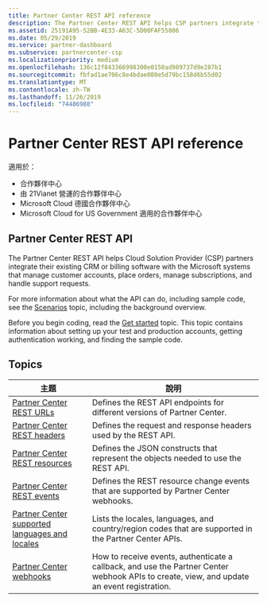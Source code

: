 ```yaml
---
title: Partner Center REST API reference
description: The Partner Center REST API helps CSP partners integrate their existing CRM or billing software with the Microsoft systems that manage customer accounts, place orders, manage subscriptions, and handle support requests.
ms.assetid: 25191A95-52BB-4E33-A63C-5D00FAF55806
ms.date: 05/29/2019
ms.service: partner-dashboard
ms.subservice: partnercenter-csp
ms.localizationpriority: medium
ms.openlocfilehash: 136c12f843366998300e0150ad989737d9e287b1
ms.sourcegitcommit: fbfad1ae706c8e4bdae080e5d79bc158d6b55d02
ms.translationtype: MT
ms.contentlocale: zh-TW
ms.lasthandoff: 11/26/2019
ms.locfileid: "74486988"
---
```

# <a name="partner-center-rest-api-reference"></a>Partner Center REST API reference

適用於：

- 合作夥伴中心
- 由 21Vianet 營運的合作夥伴中心
- Microsoft Cloud 德國合作夥伴中心
- Microsoft Cloud for US Government 適用的合作夥伴中心

## <a name="partner-center-rest-api"></a>Partner Center REST API

The Partner Center REST API helps Cloud Solution Provider (CSP) partners integrate their existing CRM or billing software with the Microsoft systems that manage customer accounts, place orders, manage subscriptions, and handle support requests.

For more information about what the API can do, including sample code, see the [Scenarios](scenarios.md) topic, including the background overview.

Before you begin coding, read the [Get started](get-started.md) topic. This topic contains information about setting up your test and production accounts, getting authentication working, and finding the sample code.

## <a name="topics"></a>Topics

| 主題 | 說明 |
| ----- | ----------- |
| [Partner Center REST URLs](partner-center-rest-urls.md) | Defines the REST API endpoints for different versions of Partner Center. |
| [Partner Center REST headers](headers.md) | Defines the request and response headers used by the REST API. |
| [Partner Center REST resources](partner-center-rest-resources.md) | Defines the JSON constructs that represent the objects needed to use the REST API. |
| [Partner Center REST events](partner-center-webhook-events.md) | Defines the REST resource change events that are supported by Partner Center webhooks. |
| [Partner Center supported languages and locales](partner-center-supported-languages-and-locales.md) | Lists the locales, languages, and country/region codes that are supported in the Partner Center APIs. |
| [Partner Center webhooks](partner-center-webhooks.md) | How to receive events, authenticate a callback, and use the Partner Center webhook APIs to create, view, and update an event registration. |